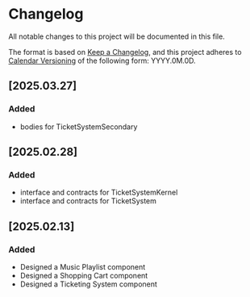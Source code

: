 # Changelog

All notable changes to this project will be documented in this file.

The format is based on [Keep a Changelog](https://keepachangelog.com/en/1.1.0/),
and this project adheres to [Calendar Versioning](https://calver.org/) of
the following form: YYYY.0M.0D.


## [2025.03.27]

### Added
- bodies for TicketSystemSecondary



## [2025.02.28]

### Added
- interface and contracts for TicketSystemKernel
- interface and contracts for TicketSystem


## [2025.02.13]

### Added

- Designed a Music Playlist component
- Designed a Shopping Cart component
- Designed a Ticketing System component


